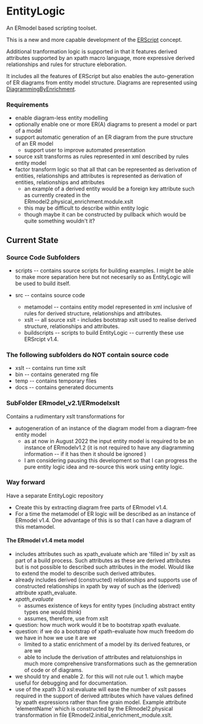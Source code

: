 # EntityLogic
An ERmodel based scripting toolset. 

This is a new and more capable development of the [ERScript](ERScript) concept.

Additional tranformation logic is supported in that 
it features derived attributes supported by an xpath macro language, more expressive derived relationships and rules for structure eleboration.

It includes all the features of ERScript but also enables the auto-generation of ER diagrams from entity model structure. Diagrams are represented using
[DiagrammingByEnrichment](https://www.github.com/JohnWCartmell/DiagrammingByEnrichment).

### Requirements
* enable diagram-less entity modelling
* optionally enable one or more ER(A) diagrams to present a model or part of a model  
* support automatic generation of an ER diagram from the pure structure of an ER model
	* support user to improve automated presentation
* source xslt transforms as rules represented in xml described by rules entity model
* factor transform logic so that all that can be represented as derivation of entities, relationships and attributes is represented as derivation of entities, relationships and attributes
  * an example of a derived entity would be a foreign key attribute such as currently created in the ERmodel2.physical_enrichment.module.xslt
  * this may be difficult to describe within entity logic 
   * though maybe it can be constructed by pullback which would be quite something wouldn't it?

## Current State

### Source Code Subfolders
* scripts -- contains source scripts for building examples. I might be able to make more separation here but not necesarily so as EntityLogic will be used to build itself.

* src -- contains source code 
  * metamodel -- contains entity model represented in xml inclusive of rules for derived structure, relationships and attributes.
  * xslt -- all source xslt - includes bootstrap xslt used to realise derived structure, relationships and attributes.
  * buildscripts -- scripts to build EntityLogic -- currently these use ERSrcipt v1.4.

### The following subfolders do NOT contain source code
* xslt -- contains run time xslt 
* bin -- contains generated rng file
* temp -- contains temporary files
* docs -- contains generated documents

### SubFolder  ERmodel_v2.1/ERmodelxslt
Contains a rudimentary xslt transformations for
* autogeneration of an instance of the diagram model from a diagram-free entity model
  * as at now in August 2022 the input entity model is required to be an instance of ERmodelv1.2 (it is not required to have any diagramming information -- if it has then it should be ignored )
  * I am considering pausing this development so that I can progress the pure entity logic idea and re-source this work using entity logic.
### Way forward
Have a separate EntityLogic repository
* Create this by extracting diagram free parts of ERmodel v1.4.
* For a time the metamodel of ER logic will be described as an instance of ERmodel v1.4. One advantage of this is so that I can have a diagram of this metamodel. 

#### The ERmodel v1.4 meta model
* includes attributes such as xpath_evaluate which are 'filled in' by xslt as part of a build process. Such attributes as these are derived attributes but is not possible to described such attributes in the model. Would like to extend the model to describe such derived attributes.
* already includes derived (constructed) relationships and supports use of constructed relationships in xpath by way of such as the (derived) attribute xpath_evaluate.
* *xpath_evaluate*  
  * assumes existence of keys for entity types (including abstract entity types one would think) 
   * assumes, therefore, use from xslt  
* question: how much work would it be to bootstrap xpath evaluate.
* question: if we do a bootstrap of xpath-evaluate how much freedom do we have in how we use it are we
  * limited to a static enrichment of a model by its derived features, or are we
  * able to include the derivation of attributes and relatuionships in much more comprehensive transformations such as the gemneration of code or of diagrams.  
* we should try and enable 2. for this will not rule out 1. which maybe useful for debugging and for documentation.
* use of the xpath 3.0 xsl:evaluate will ease the number of xslt passes required in the support of derived attributes which have values defined by xpath expressions rather than fine grain model. Example  attribute 'elementName' which is constructed by the ERmodel2.physical transformation in file ERmodel2.initial_enrichment_module.xslt.
